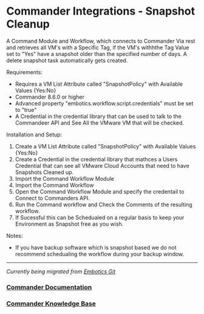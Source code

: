 # Commander Integrations - Snapshot Cleanup

A Command Module and Workflow, which connects to Commander Via rest and retrieves all VM's with a Specific Tag, if the VM's withhthe Tag Value set to "Yes" have a snapshot older than the specified number of days. A delete snapshot task automatically gets created. 

Requirements:
* Requires a VM List Attribute called "SnapshotPolicy" with Available Values {Yes:No}
* Commander 8.6.0 or higher
* Advanced property "embotics.workflow.script.credentials" must be set to "true"
* A Credential in the credential library that can be used to talk to the Commandeer API and See All the VMware VM that will be checked. 

Installation and Setup:
1. Create a VM List Attribute called "SnapshotPolicy" with Available Values {Yes:No}
2. Create a Credential in the credential library that mathces a Users Credential that can see all VMware Cloud Accounts that need to have Snapshots Cleaned up. 
3. Import the Command Workflow Module
4. Import the Command Workflow
5. Open the Command Workflow Module and specify the credentail to Connect to Commanders API. 
6. Run the Command workflow and Check the Comments of the resulting workflow. 
7. If Sucessful this can be Schedualed on a regular basis to keep your Environment as Snapshot free as you wish. 

Notes: 
* If you have backup software which is snapshot based we do not recommend schedualing the workflow during your backup window. 

____

*Currently being migrated from [Embotics Git](https://github.com/Embotics)*

### [Commander Documentation](https://docs.snowsoftware.com/commander/index.htm)

### [Commander Knowledge Base](https://community.snowsoftware.com/s/topic/0TO1r000000E5srGAC/commander?tabset-056aa=2)
